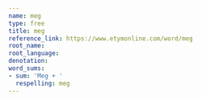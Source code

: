 ```yaml
---
name: meg
type: free
title: meg
reference_link: https://www.etymonline.com/word/meg
root_name: 
root_language: 
denotation: 
word_sums:
- sum: 'Meg + '
  respelling: meg
---
```

